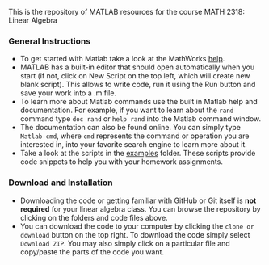 This is the repository of MATLAB resources for the course MATH 2318: Linear Algebra


### General Instructions
* To get started with Matlab take a look at the MathWorks [help](https://www.mathworks.com/help/matlab/getting-started-with-matlab.html).
* MATLAB has a built-in editor that should open automatically when you start (if not, click on New Script on the top left, which will create new blank script). This allows to write code, run it using the Run button and save your work into a .m file.
* To learn more about Matlab commands use the built in Matlab help and documentation. For example, if you want to learn about the `rand` command type `doc rand` or `help rand` into the Matlab command window.
* The documentation can also be found online. You can simply type `Matlab cmd`, where `cmd` represents the command or operation you are interested in, into your favorite search engine to learn more about it.
* Take a look at the scripts in the [examples](examples) folder. These scripts provide code snippets to help you with your homework assignments.


### Download and Installation
* Downloading the code or getting familiar with GitHub or Git itself is __not required__ for your linear algebra class. You can browse the repository by clicking on the folders and code files above. 
* You can download the code to your computer by clicking the `clone or download` button on the top right. To download the code simply select `Download ZIP`. You may also simply click on a particular file and copy/paste the parts of the code you want.
